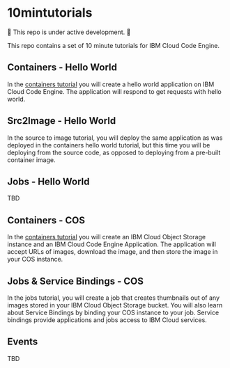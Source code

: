 # 10mintutorials

:construction: This repo is under active development. :construction:

This repo contains a set of 10 minute tutorials for IBM Cloud Code Engine. 

## Containers - Hello World
In the [containers tutorial](containers-hello/README.md) you will create a hello world application on IBM Cloud Code Engine. The application will respond to get requests with hello world.

## Src2Image - Hello World
In the source to image tutorial, you will deploy the same application as was deployed in the containers hello world tutorial, but this time you will be deploying from the source code, as opposed to deploying from a pre-built container image.

## Jobs - Hello World
TBD

## Containers - COS
In the [containers tutorial](container/README.md) you will create an IBM Cloud Object Storage instance and an IBM Cloud Code Engine Application. The application will accept URLs of images, download the image, and then store the image in your COS instance.

## Jobs & Service Bindings - COS
In the jobs tutorial, you will create a job that creates thumbnails out of any images stored in your IBM Cloud Object Storage bucket. You will also learn about Service Bindings by binding your COS instance to your job. Service bindings provide applications and jobs access to IBM Cloud services.


## Events
TBD